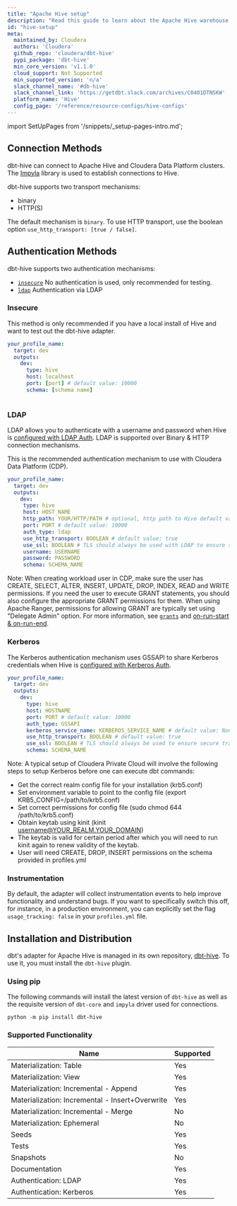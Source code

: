 ```yaml
---
title: "Apache Hive setup"
description: "Read this guide to learn about the Apache Hive warehouse setup in dbt."
id: "hive-setup"
meta:
  maintained_by: Cloudera
  authors: 'Cloudera'
  github_repo: 'cloudera/dbt-hive'
  pypi_package: 'dbt-hive'
  min_core_version: 'v1.1.0'
  cloud_support: Not Supported
  min_supported_version: 'n/a'
  slack_channel_name: '#db-hive'
  slack_channel_link: 'https://getdbt.slack.com/archives/C0401DTNSKW'
  platform_name: 'Hive'
  config_page: '/reference/resource-configs/hive-configs'
---
```


import SetUpPages from '/snippets/_setup-pages-intro.md';

<SetUpPages meta={frontMatter.meta} />



## Connection Methods

dbt-hive can connect to Apache Hive and Cloudera Data Platform clusters. The [Impyla](https://github.com/cloudera/impyla/) library is used to establish connections to Hive.

dbt-hive supports two transport mechanisms:
- binary
- HTTP(S)

The default mechanism is `binary`. To use HTTP transport, use the boolean option `use_http_transport: [true / false]`.

## Authentication Methods

dbt-hive supports two authentication mechanisms:
- [`insecure`](#Insecure) No authentication is used, only recommended for testing.
- [`ldap`](#ldap) Authentication via LDAP

### Insecure

This method is only recommended if you have a local install of Hive and want to test out the dbt-hive adapter. 

<File name='~/.dbt/profiles.yml'>

```yaml
your_profile_name:
  target: dev
  outputs:
    dev:
      type: hive
      host: localhost
      port: [port] # default value: 10000
      schema: [schema name]
      
```

</File>

### LDAP

LDAP allows you to authenticate with a username and password when Hive is [configured with LDAP Auth](https://cwiki.apache.org/confluence/display/Hive/Setting+Up+HiveServer2). LDAP is supported over Binary & HTTP connection mechanisms.

This is the recommended authentication mechanism to use with Cloudera Data Platform (CDP).

<File name='~/.dbt/profiles.yml'>

```yaml
your_profile_name:
  target: dev
  outputs:
    dev:
     type: hive
     host: HOST_NAME
     http_path: YOUR/HTTP/PATH # optional, http path to Hive default value: None
     port: PORT # default value: 10000
     auth_type: ldap
     use_http_transport: BOOLEAN # default value: true
     use_ssl: BOOLEAN # TLS should always be used with LDAP to ensure secure transmission of credentials, default value: true
     username: USERNAME
     password: PASSWORD
     schema: SCHEMA_NAME
```

</File>

Note: When creating workload user in CDP, make sure the user has CREATE, SELECT, ALTER, INSERT, UPDATE, DROP, INDEX, READ and WRITE permissions. If you need the user to execute GRANT statements, you should also configure the appropriate GRANT permissions for them. When using Apache Ranger, permissions for allowing GRANT are typically set using "Delegate Admin" option. For more information, see [`grants`](/reference/resource-configs/grants) and [on-run-start & on-run-end](/reference/project-configs/on-run-start-on-run-end).

### Kerberos

The Kerberos authentication mechanism uses GSSAPI to share Kerberos credentials when Hive is [configured with Kerberos Auth](https://ambari.apache.org/1.2.5/installing-hadoop-using-ambari/content/ambari-kerb-2-3-3.html).

<File name='~/.dbt/profiles.yml'>

```yaml
your_profile_name:
  target: dev
  outputs:
    dev:
      type: hive
      host: HOSTNAME
      port: PORT # default value: 10000
      auth_type: GSSAPI
      kerberos_service_name: KERBEROS_SERVICE_NAME # default value: None
      use_http_transport: BOOLEAN # default value: true
      use_ssl: BOOLEAN # TLS should always be used to ensure secure transmission of credentials, default value: true
      schema: SCHEMA_NAME

```

</File>

Note: A typical setup of Cloudera Private Cloud will involve the following steps to setup Kerberos before one can execute dbt commands:
- Get the correct realm config file for your installation (krb5.conf)
- Set environment variable to point to the config file (export KRB5_CONFIG=/path/to/krb5.conf)
- Set correct permissions for config file (sudo chmod 644 /path/to/krb5.conf)
- Obtain keytab using kinit (kinit username@YOUR_REALM.YOUR_DOMAIN)
- The keytab is valid for certain period after which you will need to run kinit again to renew validity of the keytab.
- User will need CREATE, DROP, INSERT permissions on the schema provided in profiles.yml

### Instrumentation
By default, the adapter will collect instrumentation events to help improve functionality and understand bugs. If you want to specifically switch this off, for instance, in a production environment, you can explicitly set the flag `usage_tracking: false` in your `profiles.yml` file. 

## Installation and Distribution

dbt's adapter for Apache Hive is managed in its own repository, [dbt-hive](https://github.com/cloudera/dbt-hive). To use it, 
you must install the `dbt-hive` plugin.

### Using pip
The following commands will install the latest version of `dbt-hive` as well as the requisite version of `dbt-core` and `impyla` driver used for connections.

```
python -m pip install dbt-hive
```

### Supported Functionality

| Name | Supported |
|------|-----------|
|Materialization: Table|Yes|
|Materialization: View|Yes|
|Materialization: Incremental - Append|Yes|
|Materialization: Incremental - Insert+Overwrite|Yes|
|Materialization: Incremental - Merge|No|
|Materialization: Ephemeral|No|
|Seeds|Yes|
|Tests|Yes|
|Snapshots|No|
|Documentation|Yes|
|Authentication: LDAP|Yes|
|Authentication: Kerberos|Yes|
